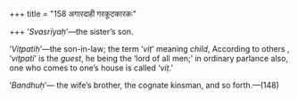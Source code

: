 +++
title = "158 अगारदाही गरकूटकारकः"

+++
‘*Svasrīyaḥ*’—the sister’s son.

‘*Viṭpatiḥ*’—the son-in-law; the term ‘*viṭ*’ meaning *child*, According
to others , ‘*viṭpati*’ is the *guest*, he being the ‘lord of all men;’
in ordinary parlance also, one who comes to one’s house is called
‘*viṭ*.’

‘*Bandhuḥ*’— the wife’s brother, the cognate kinsman, and so
forth.—(148)


